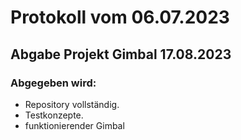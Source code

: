 # Protokoll vom 06.07.2023

## Abgabe Projekt Gimbal 17.08.2023
### Abgegeben wird:
- Repository vollständig.
- Testkonzepte.
- funktionierender Gimbal
